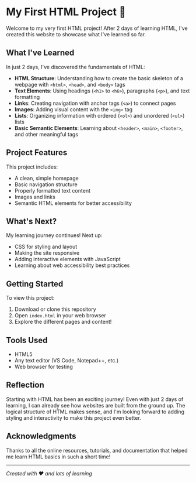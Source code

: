 # My First HTML Project 🎉

Welcome to my very first HTML project! After 2 days of learning HTML, I've created this website to showcase what I've learned so far.

## What I've Learned

In just 2 days, I've discovered the fundamentals of HTML:

- **HTML Structure**: Understanding how to create the basic skeleton of a webpage with `<html>`, `<head>`, and `<body>` tags
- **Text Elements**: Using headings (`<h1>` to `<h6>`), paragraphs (`<p>`), and text formatting
- **Links**: Creating navigation with anchor tags (`<a>`) to connect pages
- **Images**: Adding visual content with the `<img>` tag
- **Lists**: Organizing information with ordered (`<ol>`) and unordered (`<ul>`) lists
- **Basic Semantic Elements**: Learning about `<header>`, `<main>`, `<footer>`, and other meaningful tags

## Project Features

This project includes:
- A clean, simple homepage
- Basic navigation structure
- Properly formatted text content
- Images and links
- Semantic HTML elements for better accessibility

## What's Next?

My learning journey continues! Next up:
- CSS for styling and layout
- Making the site responsive
- Adding interactive elements with JavaScript
- Learning about web accessibility best practices

## Getting Started

To view this project:
1. Download or clone this repository
2. Open `index.html` in your web browser
3. Explore the different pages and content!

## Tools Used

- HTML5
- Any text editor (VS Code, Notepad++, etc.)
- Web browser for testing

## Reflection

Starting with HTML has been an exciting journey! Even with just 2 days of learning, I can already see how websites are built from the ground up. The logical structure of HTML makes sense, and I'm looking forward to adding styling and interactivity to make this project even better.

## Acknowledgments

Thanks to all the online resources, tutorials, and documentation that helped me learn HTML basics in such a short time!

---

*Created with ❤️ and lots of learning*
